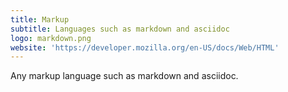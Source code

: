 ```yaml
---
title: Markup
subtitle: Languages such as markdown and asciidoc
logo: markdown.png
website: 'https://developer.mozilla.org/en-US/docs/Web/HTML'
---
```


Any markup language such as markdown and asciidoc. 
